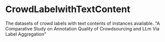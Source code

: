# CrowdLabelwithTextContent
The datasets of crowd labels with text contents of instances available. "A Comparative Study on Annotation Quality of Crowdsourcing and LLm Via Label Aggregation"
